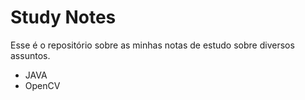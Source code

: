 # Study Notes

Esse é o repositório sobre as minhas notas de estudo sobre diversos assuntos. 

- JAVA
- OpenCV

